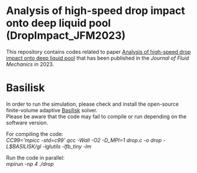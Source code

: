 # Analysis of high-speed drop impact onto deep liquid pool (DropImpact_JFM2023) 
This repository contains codes related to paper [Analysis of high-speed drop impact onto deep liquid pool](https://doi.org/10.1017/jfm.2023.701) that has been published in the _Journal of Fluid Mechanics_ in 2023. 

# Basilisk
In order to run the simulation, please check and install the open-source finite-volume adaptive [Basilisk](http://basilisk.fr/) solver.  
Please be aware that the code may fail to compile or run depending on the software version.

For compiling the code:  
*CC99='mpicc -std=c99' qcc -Wall -O2 -D_MPI=1 drop.c -o drop -L$BASILISK/gl -lglutils -lfb_tiny -lm*  

Run the code in parallel:  
*mpirun -np 4 ./drop*
